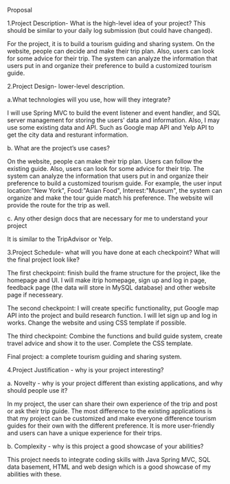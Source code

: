 Proposal

1.Project Description- What is the high-level idea of your project? This should be similar to your daily log submission (but could have changed).

For the project, it is to build a tourism guiding and sharing system. On the website, people can decide and make their trip plan. Also, users can look for some advice for their trip. The system can analyze the information that users put in and organize their preference to build a customized tourism guide.

2.Project Design- lower-level description.

a.What technologies will you use, how will they integrate?

I will use Spring MVC to build the event listener and event handler, and SQL server management for storing the users' data and information. Also, I may use some existing data and API. Such as Google map API and Yelp API to get the city data and resturant information.

b. What are the project’s use cases?

On the website, people can make their trip plan. Users can follow the existing guide. Also, users can look for some advice for their trip. The system can analyze the information that users put in and organize their preference to build a customized tourism guide. For example, the user input location:"New York", Food:"Asian Food", Interest:"Museum", the system can organize and make the tour guide match his preference. The website will provide the route for the trip as well.

c. Any other design docs that are necessary for me to understand your project

It is similar to the TripAdvisor or Yelp.

3.Project Schedule- what will you have done at each checkpoint? What will the final project look like?

The first checkpoint: finish build the frame structure for the project, like the homepage and UI. I will make itrip homepage, sign up and log in page, feedback page (the data will store in MySQL database) and other website page if necesseary.

The second checkpoint: I will create specific functionality, put Google map API into the project and build research function. I will let sign up and log in works. Change the website and using CSS template if possible.

The third checkpoint: Combine the functions and build guide system, create travel advice and show it to the user. Complete the CSS template.

Final project: a complete tourism guiding and sharing system.

4.Project Justification - why is your project interesting?

a. Novelty - why is your project different than existing applications, and why should people use it?

In my project, the user can share their own experience of the trip and post or ask their trip guide. The most difference to the existing applications is that my project can be customized and make everyone difference tourism guides for their own with the different preference. It is more user-friendly and users can have a unique experience for their trips.

b. Complexity - why is this project a good showcase of your abilities?

This project needs to integrate coding skills with Java Spring MVC, SQL data basement, HTML and web design which is a good showcase of my abilities with these.
